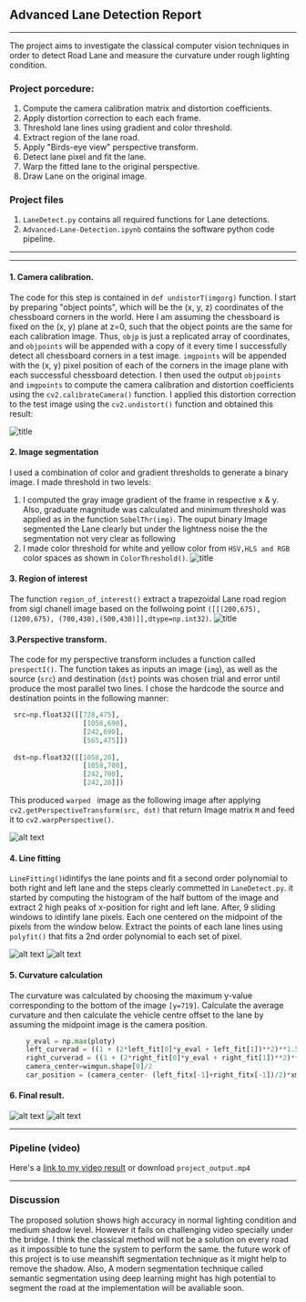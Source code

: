 ## Advanced Lane Detection Report
---
The project aims to investigate the classical computer vision techniques in order to detect Road Lane and measure the curvature under rough lighting condition.
### Project porcedure:
1. Compute the camera calibration matrix and distortion coefficients.
2. Apply distortion correction to each each frame.
3. Threshold lane lines using gradient and color threshold.
4. Extract region of the lane road.
5. Apply "Birds-eye view" perspective transform. 
6. Detect lane pixel and fit the lane.
7. Warp the fitted  lane to the original perspective.
8. Draw Lane on the original image.

### Project files
1. `LaneDetect.py` contains all required functions for Lane detections.
2. `Advanced-Lane-Detection.ipynb` contains the software python code pipeline.
---
[image1]: ./output_images/dis_undis.png "Calibration"
[image2]: ./output_images/test1.png 
[image3]: ./output_images/Lane_thresh.png
[image4]: ./output_images/roi-test1.png
[image5]: ./output_images/wraped-test1.png
[image6]: ./output_images/window-test1.png
[image7]: ./output_images/Lines-test1.png
[image8]: ./output_images/Lane-test1.png
[image9]: ./output_images/result.jpg

---

#### 1. Camera calibration.

The code for this step is contained in `def undistorT(imgorg)` function. I start by preparing "object points", which will be the (x, y, z) coordinates of the chessboard corners in the world. Here I am assuming the chessboard is fixed on the (x, y) plane at z=0, such that the object points are the same for each calibration image.  Thus, `objp` is just a replicated array of coordinates, and `objpoints` will be appended with a copy of it every time I successfully detect all chessboard corners in a test image.  `imgpoints` will be appended with the (x, y) pixel position of each of the corners in the image plane with each successful chessboard detection. I then used the output `objpoints` and `imgpoints` to compute the camera calibration and distortion coefficients using the `cv2.calibrateCamera()` function.  I applied this distortion correction to the test image using the `cv2.undistort()` function and obtained this result: 

![title][image1]

#### 2. Image segmentation
I used a combination of color and gradient thresholds to generate a binary image. I made threshold in two levels:
1. I computed the gray image gradient of the frame in respective x & y. Also, graduate magnitude was calculated and minimum threshold was applied as in the function `SobelThr(img)`. The ouput binary Image segmented the Lane clearly but under the lightness noise the the segmentation not very clear as following
2. I made color threshold for white and yellow color from `HSV,HLS and RGB` color spaces as shown in `ColorThreshold()`.
![title][image3]

#### 3. Region of interest
The function `region_of_interest()` extract a trapezoidal Lane road region from sigl chanell image based on the follwoing point `([[(200,675), (1200,675), (700,430),(500,430)]],dtype=np.int32)`.
![title][image4]


#### 3.Perspective transform.
The code for my perspective transform includes a function called `prespectI()`. The function takes as inputs an image (`img`), as well as the source (`src`) and destination (`dst`) points was chosen trial and error until produce the most parallel two lines.  I chose the hardcode the source and destination points in the following manner:

```python
 src=np.float32([[728,475],
                  [1058,690],
                  [242,690],
                  [565,475]])
    
 dst=np.float32([[1058,20],
                  [1058,700],
                  [242,700],
                  [242,20]])
```
This produced `warped ` image as the following image after applying `cv2.getPerspectiveTransform(src, dst)` that return Image matrix `M` and feed it to `cv2.warpPerspective()`.

![alt text][image5]

#### 4. Line fitting
`LineFitting()`idintifys the lane points and fit a second order polynomial to both right and left lane and the steps clearly commetted in `LaneDetect.py`. it started by computing the histogram of the half buttom of the image and extract 2 high peaks of x-position for right and left lane. After, 9 sliding windows to idintify lane pixels. Each one centered on the midpoint of the pixels from the window below. Extract the points of each lane lines using `polyfit()` that fits a 2nd order polynomial to each set of pixel.

![alt text][image6]
![alt text][image7]

#### 5. Curvature calculation
The curvature was calculated by choosing the maximum y-value corresponding to the bottom of the image `[y=719]`. Calculate the average curvature and then calculate the vehicle centre offset to the lane by assuming the midpoint image is the camera position. 

```python
    y_eval = np.max(ploty)
    left_curverad = ((1 + (2*left_fit[0]*y_eval + left_fit[1])**2)**1.5) / np.absolute(2*left_fit[0])
    right_curverad = ((1 + (2*right_fit[0]*y_eval + right_fit[1])**2)**1.5) / np.absolute(2*right_fit[0]) 
    camera_center=wimgun.shape[0]/2
    car_position = (camera_center- (left_fitx[-1]+right_fitx[-1])/2)*xm_per_pix
```

#### 6. Final result.
![alt text][image8]
![alt text][image9]

---

### Pipeline (video)

Here's a [link to my video result](https://youtu.be/3PKT84lurqE) or download `project_output.mp4`

---

### Discussion

The proposed solution shows high accuracy in normal lighting condition and medium shadow level. However it fails on challenging video specially under the bridge. I think the classical method will not be a solution on every road as it impossible to tune the system to perform the same. the future work of this project is to use meanshift segmentation technique as it might help to remove the shadow. Also, A modern segmentation technique called semantic segmentation using deep learning might has high potential to segment the road at the implementation will be avaliable soon. 